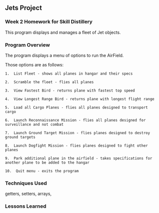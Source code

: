## Jets Project

### Week 2 Homework for Skill Distillery

This program displays and manages a fleet of Jet objects.

### Program Overview

The program displays a menu of options to run the AirField.  

Those options are as follows:


  	1.  List Fleet - shows all planes in hangar and their specs
  	
	2.  Scramble the fleet - flies all planes
	
	3.  View Fastest Bird - returns plane with fastest top speed
	
	4.  View Longest Range Bird - returns plane with longest flight range
	
	5.  Load all Cargo Planes - flies all planes designed to transport cargo
	
	6.  Launch Reconnaissance Mission - flies all planes designed for surveillance and not combat
	
	7.  Launch Ground Target Mission - flies planes designed to destroy ground targets
	
	8.  Launch Dogfight Mission - flies planes designed to fight other planes
	
	9.  Park additional plane in the airfield - takes specifications for another plane to be added to the hangar
	
	10.  Quit menu - exits the program

### Techniques Used

getters, setters, arrays, 

### Lessons Learned

